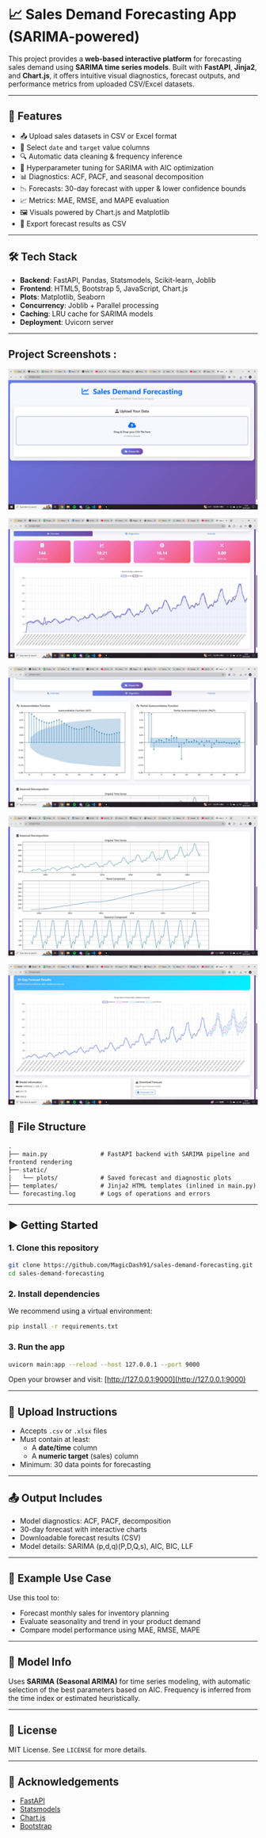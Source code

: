 # 📈 Sales Demand Forecasting App (SARIMA-powered)

This project provides a **web-based interactive platform** for forecasting sales demand using **SARIMA time series models**. Built with **FastAPI**, **Jinja2**, and **Chart.js**, it offers intuitive visual diagnostics, forecast outputs, and performance metrics from uploaded CSV/Excel datasets.

---

## 🚀 Features

- 📤 Upload sales datasets in CSV or Excel format
- 📅 Select `date` and `target` value columns
- 🔍 Automatic data cleaning & frequency inference
- 🔧 Hyperparameter tuning for SARIMA with AIC optimization
- 📊 Diagnostics: ACF, PACF, and seasonal decomposition
- 📉 Forecasts: 30-day forecast with upper & lower confidence bounds
- 📈 Metrics: MAE, RMSE, and MAPE evaluation
- 🖼️ Visuals powered by Chart.js and Matplotlib
- 💾 Export forecast results as CSV

---

## 🛠️ Tech Stack

- **Backend**: FastAPI, Pandas, Statsmodels, Scikit-learn, Joblib
- **Frontend**: HTML5, Bootstrap 5, JavaScript, Chart.js
- **Plots**: Matplotlib, Seaborn
- **Concurrency**: Joblib + Parallel processing
- **Caching**: LRU cache for SARIMA models
- **Deployment**: Uvicorn server

---

## Project Screenshots :

![Application Logo](https://raw.githubusercontent.com/MagicDash91/ML-Engineering-Project/main/forecasting/static/f1.JPG)

![Application Logo](https://raw.githubusercontent.com/MagicDash91/ML-Engineering-Project/main/forecasting/static/f2.JPG)

![Application Logo](https://raw.githubusercontent.com/MagicDash91/ML-Engineering-Project/main/forecasting/static/f3.JPG)

![Application Logo](https://raw.githubusercontent.com/MagicDash91/ML-Engineering-Project/main/forecasting/static/f4.JPG)

![Application Logo](https://raw.githubusercontent.com/MagicDash91/ML-Engineering-Project/main/forecasting/static/f5.JPG)

## 📂 File Structure

```
.
├── main.py               # FastAPI backend with SARIMA pipeline and frontend rendering
├── static/
│   └── plots/            # Saved forecast and diagnostic plots
├── templates/            # Jinja2 HTML templates (inlined in main.py)
└── forecasting.log       # Logs of operations and errors
```

---

## ▶️ Getting Started

### 1. Clone this repository

```bash
git clone https://github.com/MagicDash91/sales-demand-forecasting.git
cd sales-demand-forecasting
```

### 2. Install dependencies

We recommend using a virtual environment:

```bash
pip install -r requirements.txt
```

### 3. Run the app

```bash
uvicorn main:app --reload --host 127.0.0.1 --port 9000
```

Open your browser and visit: [http://127.0.0.1:9000](http://127.0.0.1:9000)

---

## 📁 Upload Instructions

- Accepts `.csv` or `.xlsx` files
- Must contain at least:
  - A **date/time** column
  - A **numeric target** (sales) column
- Minimum: 30 data points for forecasting

---

## 📤 Output Includes

- Model diagnostics: ACF, PACF, decomposition
- 30-day forecast with interactive charts
- Downloadable forecast results (CSV)
- Model details: SARIMA (p,d,q)(P,D,Q,s), AIC, BIC, LLF

---

## 📌 Example Use Case

Use this tool to:
- Forecast monthly sales for inventory planning
- Evaluate seasonality and trend in your product demand
- Compare model performance using MAE, RMSE, MAPE

---

## 🧠 Model Info

Uses **SARIMA (Seasonal ARIMA)** for time series modeling, with automatic selection of the best parameters based on AIC. Frequency is inferred from the time index or estimated heuristically.

---

## 📝 License

MIT License. See `LICENSE` for more details.

---

## 🙌 Acknowledgements

- [FastAPI](https://fastapi.tiangolo.com/)
- [Statsmodels](https://www.statsmodels.org/)
- [Chart.js](https://www.chartjs.org/)
- [Bootstrap](https://getbootstrap.com/)
